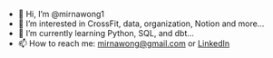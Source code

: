 - 👋 Hi, I’m @mirnawong1
- 👀 I’m interested in CrossFit, data, organization, Notion and more...
- 🌱 I’m currently learning Python, SQL, and dbt...
- 📫 How to reach me: mirnawong@gmail.com or [LinkedIn](https://www.linkedin.com/in/mirnawong/)


